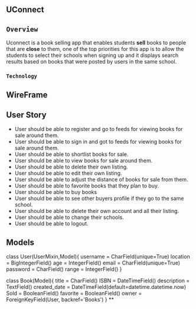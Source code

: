 

## UConnect



## `Overview`
Uconnect is a book selling app that enables students **sell** books to people that are **close** to them, one of the top priorities for this app is to allow the students to select their schools when signing up and it displays search results based on books that were posted by users in the same school.

### `Technology`


## WireFrame


## User Story
- User should be able to register and go to feeds for viewing books for sale around them. 
- User should be able to sign in and got to feeds for viewing books for sale around them. 
- User should be able to shortlist books for sale. 
- User should be able to view books for sale around them. 
- User should be able to delete their own listing.
- User should be able to edit their own listing.
- User should be able to adjust the distance of books for sale from them.
- User should be able to favorite books that they plan to buy. 
- User should be able to buy books 
- User should be able to see other buyers profile if they go to the same school.
- User should be able to delete their own account and all their listing. 
- User should be able to change their schools. 
- User should be able to logout. 


## Models
class User(UserMixin,Model){
	username = CharField(unique=True)
	location = BigIntegerField()
	age = IntegerField()
	email = CharField(unique=True)
	password = CharField()
	range = IntegerField()
}


class Book(Model){
	title = CharField()
	ISBN = DateTimeField()
	description = TextField()
	created_date = DateTimeField(default=datetime.datetime.now)
	Sold = BooleanField()
	favorite = BooleanField()
	owner = ForeignKeyField(User, backref='Books')
}
**










